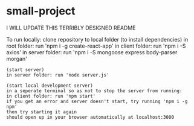 # small-project
I WILL UPDATE THIS TERRIBLY DESIGNED README

To run locally:
    clone repository to local folder
    (to install dependencies)
    in root folder: run 'npm i -g create-react-app'
    in client folder: run 'npm i -S axios'
    in server folder: run 'npm i -S mongoose express body-parser morgan'

    (start server)
    in server folder: run 'node server.js'

    (start local development server)
    in a seperate terminal so as not to stop the server from running:
    in client folder: run 'npm start'
    if you get an error and server doesn't start, try running 'npm i -g npm'
    then try starting it again
    should open up in your browser automatically at localhost:3000